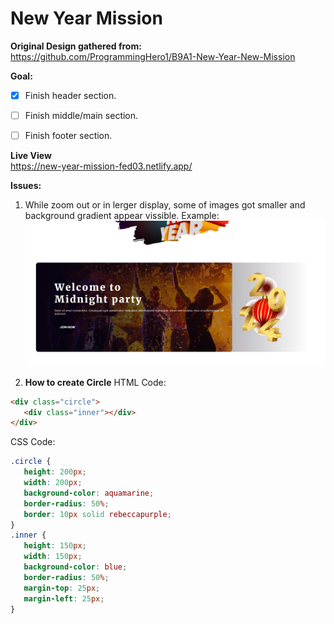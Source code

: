# New Year Mission

**Original Design gathered from:** <br>
<https://github.com/ProgrammingHero1/B9A1-New-Year-New-Mission>


**Goal:**
- [x] Finish header section.
- [ ] Finish middle/main section.
- [ ] Finish footer section.



**Live View** <br>
<https://new-year-mission-fed03.netlify.app/>

**Issues:**
 1. While zoom out or in lerger display, some of images got smaller and background gradient appear vissible. 
 Example: 
 ![](images/issues/1.PNG)

 2. **How to create Circle** 
 HTML Code:
 ```html
 <div class="circle">
    <div class="inner"></div>
</div>
 ```
 CSS Code:
 ```css
 .circle {
    height: 200px;
    width: 200px;
    background-color: aquamarine;
    border-radius: 50%;
    border: 10px solid rebeccapurple;
}
.inner {
    height: 150px;
    width: 150px;
    background-color: blue;
    border-radius: 50%;
    margin-top: 25px;
    margin-left: 25px; 
}
 ```